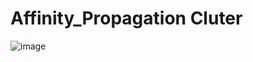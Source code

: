 # Affinity_Propagation Cluter

![image](https://github.com/user-attachments/assets/85db4d1d-0390-4c1c-8a8b-f5074e84edcc)

